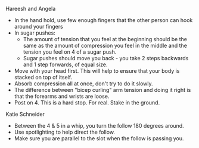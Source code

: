 Hareesh and Angela

* In the hand hold, use few enough fingers that the other person can hook around your fingers
* In sugar pushes:
  * The amount of tension that you feel at the beginning should be the same as the amount of compression you feel in the middle and the tension you feel on 4 of a sugar push.
  * Sugar pushes should move you back - you take 2 steps backwards and 1 step forwards, of equal size.
* Move with your head first.  This will help to ensure that your body is stacked on top of itself.
* Absorb compression all at once, don't try to do it slowly.
* The difference between "bicep curling" arm tension and doing it right is that the forearms and wrists are loose.
* Post on 4.  This is a hard stop.  For real.  Stake in the ground.

Katie Schneider

* Between the 4 & 5 in a whip, you turn the follow 180 degrees around.
* Use spotlighting to help direct the follow.
* Make sure you are parallel to the slot when the follow is passing you.
